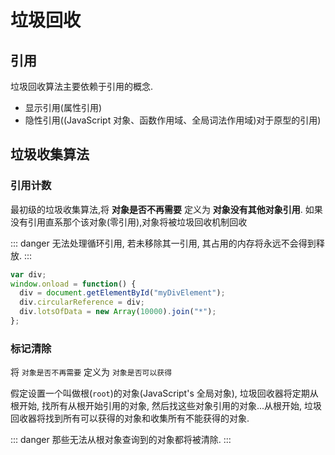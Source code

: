 # 垃圾回收

## 引用

垃圾回收算法主要依赖于引用的概念.

- 显示引用(属性引用)
- 隐性引用((JavaScript 对象、函数作用域、全局词法作用域)对于原型的引用)

## 垃圾收集算法

### 引用计数

最初级的垃圾收集算法,将 **对象是否不再需要** 定义为 **对象没有其他对象引用**. 如果没有引用直系那个该对象(零引用),对象将被垃圾回收机制回收

::: danger
无法处理循环引用, 若未移除其一引用, 其占用的内存将永远不会得到释放.
:::

```js
var div;
window.onload = function() {
  div = document.getElementById("myDivElement");
  div.circularReference = div;
  div.lotsOfData = new Array(10000).join("*");
};
```

### 标记清除

将 `对象是否不再需要` 定义为 `对象是否可以获得`

假定设置一个叫做根(`root`)的对象(JavaScript's 全局对象), 垃圾回收器将定期从根开始, 找所有从根开始引用的对象, 然后找这些对象引用的对象...从根开始, 垃圾回收器将找到所有可以获得的对象和收集所有不能获得的对象.

::: danger
那些无法从根对象查询到的对象都将被清除.
:::
